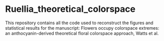 # Ruellia_theoretical_colorspace

This repository contains all the code used to reconstruct the figures and statistical results for the manuscript: Flowers occupy colorspace extremes: an anthocyanin-derived theoretical floral colorspace approach, Watts et al.
